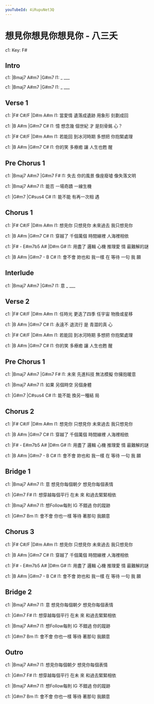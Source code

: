 ```yaml
---
youTubeId: 4iRupuNet3Q
---
```


# 想見你想見你想見你 - 八三夭

c1: Key: F#

## Intro

c1: |Bmaj7 A#m7   |G#m7
l1:       _    ___

c1: |Bmaj7 A#m7   |G#m7
l1:       _    ___

## Verse 1

c1: |F#       C#/F      |D#m      A#m
l1:    當愛情 遺落成遺跡   用象形 刻劃成回

c1: |B         A#m      |G#m7     C#
l1:  憶 想念幾 個世紀 才 是刻骨銘 心？

c1: |F#       C#/F      |D#m      A#m
l1:    若能回 到冰河時期   多想把 你抱緊處理

c1: |B       A#m      |G#m7     C#
l1:   你的笑 多療癒 讓 人生也甦 醒

## Pre Chorus 1

c1:     |Bmaj7    A#m7    |G#m7      F#
l1: 失去 你的風景 像座廢墟 像失落文明

c1:     |Bmaj7    A#m7
l1: 能否 一場奇蹟 一線生機

c1: |G#m7             |C#sus4 C#
l1:  能不能 有再一次相 遇

## Chorus 1

c1:       |F#       C#/F    |D#m       A#m
l1: 想見你 只想見你 未來過去 我只想見你

c1:       |B        A#m     |G#m7      C#
l1: 穿越了 千個萬個 時間線裡 人海裡相依

c1:       |F#   -    E#m7b5 A# |D#m       G#
l1: 用盡了 邏輯 心機 推理愛 情  最難解的謎

c1:       |B       A#m      |G#m7 -    B  C#
l1: 會不會  妳也和 我一樣 在 等待 一句 我 願

## Interlude

c1: |Bmaj7 A#m7   |G#m7
l1:  意   _    ___

## Verse 2

c1: |F#       C#/F      |D#m      A#m
l1:    任時光 更迭了四季   任宇宙 物換或星移

c1: |B       A#m      |G#m7     C#
l1:   永遠不 退流行 是 青澀的真 心

c1: |F#       C#/F      |D#m      A#m
l1:    若能回 到冰河時期   多想把 你抱緊處理

c1: |B       A#m      |G#m7     C#
l1:   你的笑 多療癒 讓 人生也甦 醒

## Pre Chorus 1

c1:     |Bmaj7    A#m7    |G#m7      F#
l1: 未來 先進科技 無法模擬 你擁抱暖意

c1:     |Bmaj7    A#m7
l1: 如果 另個時空 另個身體

c1: |G#m7             |C#sus4 C#
l1:  能不能 換另一種結 局

## Chorus 2

c1:       |F#       C#/F    |D#m       A#m
l1: 想見你 只想見你 未來過去 我只想見你

c1:       |B        A#m     |G#m7      C#
l1: 穿越了 千個萬個 時間線裡 人海裡相依

c1:       |F#   -    E#m7b5 A# |D#m       G#
l1: 用盡了 邏輯 心機 推理愛 情  最難解的謎

c1:       |B       A#m      |G#m7 -    B  C#
l1: 會不會  妳也和 我一樣 在 等待 一句 我 願

## Bridge 1

c1: |Bmaj7            A#m7
l1:  意 想見你每個朝夕   想見你每個表情

c1: |G#m7                  F#
l1:    想穿越每個平行 在未 來 和過去緊緊相依

c1: |Bmaj7            A#m7
l1:    想Follow每則 IG  不錯過 你的蹤跡

c1: |G#m7                   Bm
l1:    會不會 你也一樣 等待 著那句 我願意

## Chorus 3

c1:       |F#       C#/F    |D#m       A#m
l1: 想見你 只想見你 未來過去 我只想見你

c1:       |B        A#m     |G#m7      C#
l1: 穿越了 千個萬個 時間線裡 人海裡相依

c1:       |F#   -    E#m7b5 A# |D#m       G#
l1: 用盡了 邏輯 心機 推理愛 情  最難解的謎

c1:       |B       A#m      |G#m7 -    B  C#
l1: 會不會  妳也和 我一樣 在 等待 一句 我 願

## Bridge 2

c1: |Bmaj7            A#m7
l1:  意 想見你每個朝夕   想見你每個表情

c1: |G#m7                  F#
l1:    想穿越每個平行 在未 來 和過去緊緊相依

c1: |Bmaj7            A#m7
l1:    想Follow每則 IG  不錯過 你的蹤跡

c1: |G#m7                   Bm
l1:    會不會 你也一樣 等待 著那句 我願意

## Outro

c1: |Bmaj7           A#m7
l1:    想見你每個朝夕   想見你每個表情

c1: |G#m7                  F#
l1:    想穿越每個平行 在未 來 和過去緊緊相依

c1: |Bmaj7            A#m7
l1:    想Follow每則 IG  不錯過 你的蹤跡

c1: |G#m7                   Bm
l1:    會不會 你也一樣 等待 著那句 我願意
